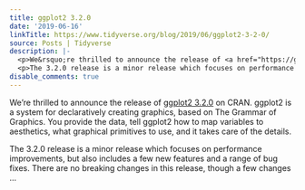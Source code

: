 ```yaml
---
title: ggplot2 3.2.0
date: '2019-06-16'
linkTitle: https://www.tidyverse.org/blog/2019/06/ggplot2-3-2-0/
source: Posts | Tidyverse
description: |-
  <p>We&rsquo;re thrilled to announce the release of <a href="https://ggplot2.tidyverse.org" target="_blank" rel="noopener">ggplot2 3.2.0</a> on CRAN. ggplot2 is a system for declaratively creating graphics, based on The Grammar of Graphics. You provide the data, tell ggplot2 how to map variables to aesthetics, what graphical primitives to use, and it takes care of the details.</p>
  <p>The 3.2.0 release is a minor release which focuses on performance improvements, but also includes a few new features and a range of bug fixes. There are no breaking changes in this release, though a few changes ...
disable_comments: true
---
```

<p>We&rsquo;re thrilled to announce the release of <a href="https://ggplot2.tidyverse.org" target="_blank" rel="noopener">ggplot2 3.2.0</a> on CRAN. ggplot2 is a system for declaratively creating graphics, based on The Grammar of Graphics. You provide the data, tell ggplot2 how to map variables to aesthetics, what graphical primitives to use, and it takes care of the details.</p>
<p>The 3.2.0 release is a minor release which focuses on performance improvements, but also includes a few new features and a range of bug fixes. There are no breaking changes in this release, though a few changes ...